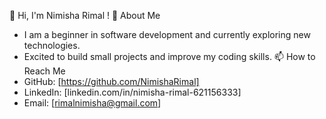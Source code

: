 👋 Hi, I'm Nimisha Rimal !
🚀 About Me
- I am a beginner in software development and currently exploring new technologies.
- Excited to build small projects and improve my coding skills.
📫 How to Reach Me
- GitHub: [https://github.com/NimishaRimal]
- LinkedIn: [linkedin.com/in/nimisha-rimal-621156333]
- Email: [rimalnimisha@gmail.com]



 
 
